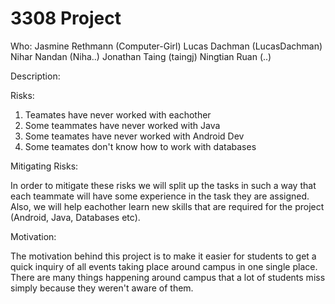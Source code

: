 # 3308 Project

Who: Jasmine Rethmann (Computer-Girl) Lucas Dachman (LucasDachman) Nihar Nandan (Niha..) Jonathan Taing (taingj) Ningtian Ruan (..)

Description:
  
Risks:
  1. Teamates have never worked with eachother
  2. Some teammates have never worked with Java
  3. Some teamates have never worked with Android Dev
  4. Some teamates don't know how to work with databases

Mitigating Risks:

In order to mitigate these risks we will split up the tasks in such a way that each teammate will have some experience in the task they are assigned. Also, we will help eachother learn new skills that are required for the project (Android, Java, Databases etc). 

Motivation:

The motivation behind this project is to make it easier for students to get a quick inquiry of all events taking place around campus in one single place. There are many things happening around campus that a lot of students miss simply because they weren't aware of them.   
